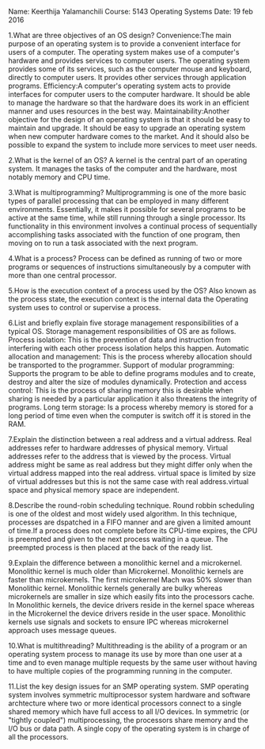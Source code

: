 Name: Keerthija Yalamanchili
Course: 5143 Operating Systems
Date: 19 feb 2016 

1.What are three objectives of an OS design?
Convenience:The main purpose of an operating system is to provide a convenient interface for users of a computer. The operating system makes use of a computer's hardware and provides services to computer users. The operating system provides some of its services, such as the computer mouse and keyboard, directly to computer users. It provides other services through application programs. 
Efficiency:A computer's operating system acts to provide interfaces for computer users to the computer hardware. It should be able to manage the hardware so that the hardware does its work in an efficient manner and uses resources in the best way.
Maintainability:Another objective for the design of an operating system is that it should be easy to maintain and upgrade. It should be easy to upgrade an operating system when new computer hardware comes to the market. And it should also be possible to expand the system to include more services to meet user needs. 

2.What is the kernel of an OS?
A kernel is the central part of an operating system. It manages the tasks of the computer and the hardware, most notably memory and CPU time.

3.What is multiprogramming?
Multiprogramming is one of the more basic types of parallel processing that can be employed in many different environments. Essentially, it makes it possible for several programs to be active at the same time, while still running through a single processor. Its functionality in this environment involves a continual process of sequentially accomplishing tasks associated with the function of one program, then moving on to run a task associated with the next program.

4.What is a process?
Process can be defined as running of two or more programs or sequences of instructions simultaneously by a computer with more than one central processor.

5.How is the execution context of a process used by the OS?
Also known as the process state, the execution context is the internal data the Operating system uses to control or supervise a process.

6.List and briefly explain five storage management responsibilities of a typical OS.
Storage management responsibilities of OS are as follows.
Process isolation: This is the prevention of data and instruction from interfering with each other process isolation helps this happen.
Automatic allocation and management: This is the process whereby allocation should be transported to the programmer.
Support of modular programming: Supports the program to be able to define programs modules and to create, destroy and alter the size of modules dynamically.
Protection and access control: This is the process of sharing memory this is desirable when sharing is needed by a particular application it also threatens the integrity of programs.
Long term storage: Is a process whereby memory is stored for a long period of time even when the computer is switch off it is stored in the RAM.

7.Explain the distinction between a real address and a virtual address.
Real addresses refer to hardware addresses of physical memory.
Virtual addresses refer to the address that is viewed by the process.
Virtual address might be same as real address but they might differ only when the virtual address mapped into the real address.
virtual space is limited by size of virtual addresses but this is not the same case with real address.virtual space and physical memory space are independent.

8.Describe the round-robin scheduling technique.
Round robbin scheduling is one of the oldest and most widely used algorithm. In this technique, processes are dspatched in a FIFO manner and are given a limited amount of time.If a process does not complete before its CPU-time expires, the CPU is preempted and given to the next process waiting in a queue. The preempted process is then placed at the back of the ready list.

9.Explain the difference between a monolithic kernel and a microkernel.
Monolithic kernel is much older than Microkernel.
Monolithic kernels are faster than microkernels. The first microkernel Mach was 50% slower than Monolithic kernel.
Monolithic kernels generally are bulky whereas microkernels are smaller in size which easily fits into the processors cache.
In Monolithic kernels, the device drivers reside in the kernel space whereas in the Microkernel the device drivers reside in the user space.
Monolithic kernels use signals and sockets to ensure IPC whereas microkernel approach uses message queues.

10.What is multithreading?
Multithreading is the ability of a program or an operating system process to manage its use by more than one user at a time and to even manage multiple requests by the same user without having to have multiple copies of the programming running in the computer.

11.List the key design issues for an SMP operating system.
SMP operating system involves symmetric multiprocessor system hardware and software archtecture where two or more identical processors connect to a single shared memory which have full access to all I/O devices.
In symmetric (or "tightly coupled") multiprocessing, the processors share memory and the I/O bus or data path. A single copy of the operating system is in charge of all the processors.


